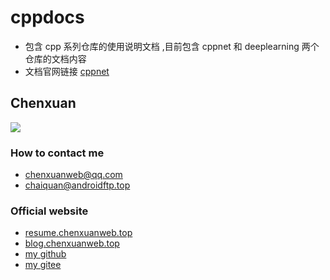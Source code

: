 # cppdocs
- 包含 cpp 系列仓库的使用说明文档 ,目前包含 cppnet 和 deeplearning 两个仓库的文档内容
- 文档官网链接 [cppnet](https://chenxuan520.github.io/cppdocs/cppnet.html)
## Chenxuan
![](http://cdn.androidftp.top/pic/chenxuanweb/dog.png)
### How to contact me
-   chenxuanweb@qq.com
-   chaiquan@androidftp.top
### Official website
- [resume.chenxuanweb.top](http://resume.chenxuanweb.top)
- [blog.chenxuanweb.top](http://blog.chenxuanweb.top)
- [my github](https://github.com/chenxuan520)
- [my gitee](https://gitee.com/chenxuan520)
